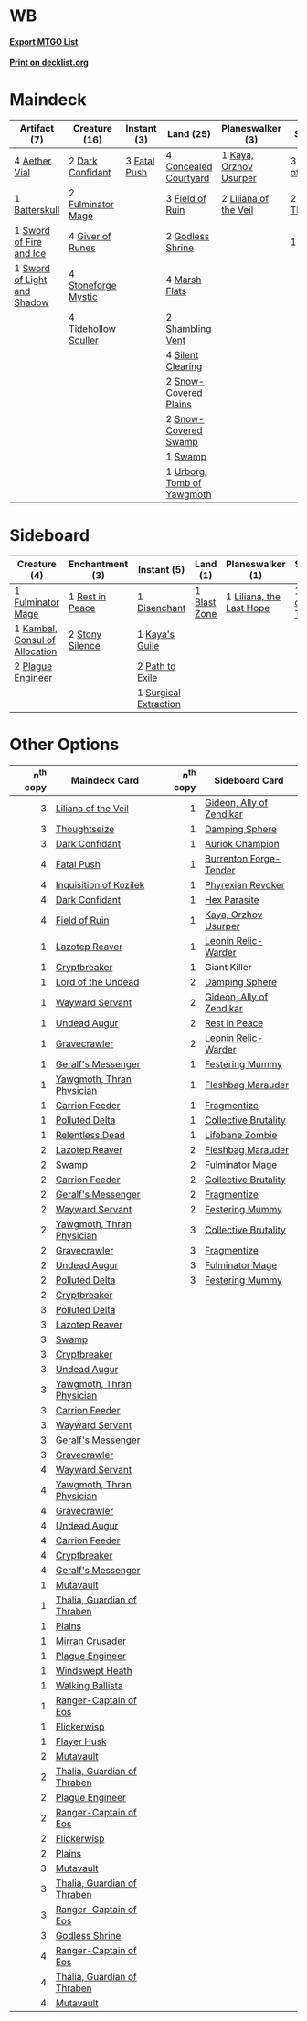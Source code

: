 # WB

#### [Export MTGO List](../collection/WB/WB.txt)
#### [Print on decklist.org](http://decklist.org/?deckmain=4%09Aether%20Vial%0A1%09Batterskull%0A4%09Concealed%20Courtyard%0A2%09Dark%20Confidant%0A3%09Fatal%20Push%0A3%09Field%20of%20Ruin%0A2%09Fulminator%20Mage%0A4%09Giver%20of%20Runes%0A2%09Godless%20Shrine%0A3%09Inquisition%20of%20Kozilek%0A1%09Kaya,%20Orzhov%20Usurper%0A2%09Liliana%20of%20the%20Veil%0A4%09Marsh%20Flats%0A2%09Shambling%20Vent%0A4%09Silent%20Clearing%0A2%09Snow-Covered%20Plains%0A2%09Snow-Covered%20Swamp%0A4%09Stoneforge%20Mystic%0A1%09Swamp%0A1%09Sword%20of%20Fire%20and%20Ice%0A1%09Sword%20of%20Light%20and%20Shadow%0A2%09Thoughtseize%0A4%09Tidehollow%20Sculler%0A1%09Unearth%0A1%09Urborg,%20Tomb%20of%20Yawgmoth&deckside=1%09Blast%20Zone%0A1%09Disenchant%0A1%09Fulminator%20Mage%0A1%09Kambal,%20Consul%20of%20Allocation%0A1%09Kaya's%20Guile%0A1%09Liliana,%20the%20Last%20Hope%0A2%09Path%20to%20Exile%0A2%09Plague%20Engineer%0A1%09Rain%20of%20Tears%0A1%09Rest%20in%20Peace%0A2%09Stony%20Silence%0A1%09Surgical%20Extraction)
# Maindeck

|                                            Artifact (7)                                             |                                         Creature (16)                                         |                                      Instant (3)                                      |                                              Land (25)                                              |                                        Planeswalker (3)                                         |                                            Sorcery (6)                                            |
|-----------------------------------------------------------------------------------------------------|-----------------------------------------------------------------------------------------------|---------------------------------------------------------------------------------------|-----------------------------------------------------------------------------------------------------|-------------------------------------------------------------------------------------------------|---------------------------------------------------------------------------------------------------|
|4 [Aether Vial](http://gatherer.wizards.com/Pages/Card/Details.aspx?multiverseid=48146)              |2 [Dark Confidant](http://gatherer.wizards.com/Pages/Card/Details.aspx?multiverseid=397731)    |3 [Fatal Push](http://gatherer.wizards.com/Pages/Card/Details.aspx?multiverseid=423724)|4 [Concealed Courtyard](http://gatherer.wizards.com/Pages/Card/Details.aspx?multiverseid=417818)     |1 [Kaya, Orzhov Usurper](http://gatherer.wizards.com/Pages/Card/Details.aspx?multiverseid=460129)|3 [Inquisition of Kozilek](http://gatherer.wizards.com/Pages/Card/Details.aspx?multiverseid=416897)|
|1 [Batterskull](http://gatherer.wizards.com/Pages/Card/Details.aspx?multiverseid=233055)             |2 [Fulminator Mage](http://gatherer.wizards.com/Pages/Card/Details.aspx?multiverseid=397686)   |                                                                                       |3 [Field of Ruin](http://gatherer.wizards.com/Pages/Card/Details.aspx?multiverseid=435415)           |2 [Liliana of the Veil](http://gatherer.wizards.com/Pages/Card/Details.aspx?multiverseid=235597) |2 [Thoughtseize](http://gatherer.wizards.com/Pages/Card/Details.aspx?multiverseid=438676)          |
|1 [Sword of Fire and Ice](http://gatherer.wizards.com/Pages/Card/Details.aspx?multiverseid=46429)    |4 [Giver of Runes](http://gatherer.wizards.com/Pages/Card/Details.aspx?multiverseid=463962)    |                                                                                       |2 [Godless Shrine](http://gatherer.wizards.com/Pages/Card/Details.aspx?multiverseid=405099)          |                                                                                                 |1 [Unearth](http://gatherer.wizards.com/Pages/Card/Details.aspx?multiverseid=442102)               |
|1 [Sword of Light and Shadow](http://gatherer.wizards.com/Pages/Card/Details.aspx?multiverseid=47453)|4 [Stoneforge Mystic](http://gatherer.wizards.com/Pages/Card/Details.aspx?multiverseid=198383) |                                                                                       |4 [Marsh Flats](http://gatherer.wizards.com/Pages/Card/Details.aspx?multiverseid=405101)             |                                                                                                 |                                                                                                   |
|                                                                                                     |4 [Tidehollow Sculler](http://gatherer.wizards.com/Pages/Card/Details.aspx?multiverseid=175054)|                                                                                       |2 [Shambling Vent](http://gatherer.wizards.com/Pages/Card/Details.aspx?multiverseid=402031)          |                                                                                                 |                                                                                                   |
|                                                                                                     |                                                                                               |                                                                                       |4 [Silent Clearing](http://gatherer.wizards.com/Pages/Card/Details.aspx?multiverseid=464195)         |                                                                                                 |                                                                                                   |
|                                                                                                     |                                                                                               |                                                                                       |2 [Snow-Covered Plains](http://gatherer.wizards.com/Pages/Card/Details.aspx?multiverseid=121267)     |                                                                                                 |                                                                                                   |
|                                                                                                     |                                                                                               |                                                                                       |2 [Snow-Covered Swamp](http://gatherer.wizards.com/Pages/Card/Details.aspx?multiverseid=121256)      |                                                                                                 |                                                                                                   |
|                                                                                                     |                                                                                               |                                                                                       |1 [Swamp](http://gatherer.wizards.com/Pages/Card/Details.aspx?multiverseid=439858)                   |                                                                                                 |                                                                                                   |
|                                                                                                     |                                                                                               |                                                                                       |1 [Urborg, Tomb of Yawgmoth](http://gatherer.wizards.com/Pages/Card/Details.aspx?multiverseid=383425)|                                                                                                 |                                                                                                   |


# Sideboard

|                                              Creature (4)                                               |                                     Enchantment (3)                                      |                                          Instant (5)                                           |                                       Land (1)                                        |                                         Planeswalker (1)                                          |                                       Sorcery (1)                                        |
|---------------------------------------------------------------------------------------------------------|------------------------------------------------------------------------------------------|------------------------------------------------------------------------------------------------|---------------------------------------------------------------------------------------|---------------------------------------------------------------------------------------------------|------------------------------------------------------------------------------------------|
|1 [Fulminator Mage](http://gatherer.wizards.com/Pages/Card/Details.aspx?multiverseid=397686)             |1 [Rest in Peace](http://gatherer.wizards.com/Pages/Card/Details.aspx?multiverseid=442021)|1 [Disenchant](http://gatherer.wizards.com/Pages/Card/Details.aspx?multiverseid=847)            |1 [Blast Zone](http://gatherer.wizards.com/Pages/Card/Details.aspx?multiverseid=461171)|1 [Liliana, the Last Hope](http://gatherer.wizards.com/Pages/Card/Details.aspx?multiverseid=414388)|1 [Rain of Tears](http://gatherer.wizards.com/Pages/Card/Details.aspx?multiverseid=135220)|
|1 [Kambal, Consul of Allocation](http://gatherer.wizards.com/Pages/Card/Details.aspx?multiverseid=417756)|2 [Stony Silence](http://gatherer.wizards.com/Pages/Card/Details.aspx?multiverseid=247425)|1 [Kaya's Guile](http://gatherer.wizards.com/Pages/Card/Details.aspx?multiverseid=464154)       |                                                                                       |                                                                                                   |                                                                                          |
|2 [Plague Engineer](http://gatherer.wizards.com/Pages/Card/Details.aspx?multiverseid=464049)             |                                                                                          |2 [Path to Exile](http://gatherer.wizards.com/Pages/Card/Details.aspx?multiverseid=220511)      |                                                                                       |                                                                                                   |                                                                                          |
|                                                                                                         |                                                                                          |1 [Surgical Extraction](http://gatherer.wizards.com/Pages/Card/Details.aspx?multiverseid=397706)|                                                                                       |                                                                                                   |                                                                                          |


# Other Options

|*n*<sup>th</sup> copy|                                            Maindeck Card                                             |*n*<sup>th</sup> copy|                                          Sideboard Card                                           |
|--------------------:|------------------------------------------------------------------------------------------------------|--------------------:|---------------------------------------------------------------------------------------------------|
|                    3|[Liliana of the Veil](http://gatherer.wizards.com/Pages/Card/Details.aspx?multiverseid=235597)        |                    1|[Gideon, Ally of Zendikar](http://gatherer.wizards.com/Pages/Card/Details.aspx?multiverseid=401897)|
|                    3|[Thoughtseize](http://gatherer.wizards.com/Pages/Card/Details.aspx?multiverseid=438676)               |                    1|[Damping Sphere](http://gatherer.wizards.com/Pages/Card/Details.aspx?multiverseid=443101)          |
|                    3|[Dark Confidant](http://gatherer.wizards.com/Pages/Card/Details.aspx?multiverseid=397731)             |                    1|[Auriok Champion](http://gatherer.wizards.com/Pages/Card/Details.aspx?multiverseid=72921)          |
|                    4|[Fatal Push](http://gatherer.wizards.com/Pages/Card/Details.aspx?multiverseid=423724)                 |                    1|[Burrenton Forge-Tender](http://gatherer.wizards.com/Pages/Card/Details.aspx?multiverseid=438580)  |
|                    4|[Inquisition of Kozilek](http://gatherer.wizards.com/Pages/Card/Details.aspx?multiverseid=416897)     |                    1|[Phyrexian Revoker](http://gatherer.wizards.com/Pages/Card/Details.aspx?multiverseid=383343)       |
|                    4|[Dark Confidant](http://gatherer.wizards.com/Pages/Card/Details.aspx?multiverseid=397731)             |                    1|[Hex Parasite](http://gatherer.wizards.com/Pages/Card/Details.aspx?multiverseid=218008)            |
|                    4|[Field of Ruin](http://gatherer.wizards.com/Pages/Card/Details.aspx?multiverseid=435415)              |                    1|[Kaya, Orzhov Usurper](http://gatherer.wizards.com/Pages/Card/Details.aspx?multiverseid=460129)    |
|                    1|[Lazotep Reaver](http://gatherer.wizards.com/Pages/Card/Details.aspx?multiverseid=461023)             |                    1|[Leonin Relic-Warder](http://gatherer.wizards.com/Pages/Card/Details.aspx?multiverseid=432997)     |
|                    1|[Cryptbreaker](http://gatherer.wizards.com/Pages/Card/Details.aspx?multiverseid=414381)               |                    1|Giant Killer                                                                                       |
|                    1|[Lord of the Undead](http://gatherer.wizards.com/Pages/Card/Details.aspx?multiverseid=129629)         |                    2|[Damping Sphere](http://gatherer.wizards.com/Pages/Card/Details.aspx?multiverseid=443101)          |
|                    1|[Wayward Servant](http://gatherer.wizards.com/Pages/Card/Details.aspx?multiverseid=426910)            |                    2|[Gideon, Ally of Zendikar](http://gatherer.wizards.com/Pages/Card/Details.aspx?multiverseid=401897)|
|                    1|[Undead Augur](http://gatherer.wizards.com/Pages/Card/Details.aspx?multiverseid=464061)               |                    2|[Rest in Peace](http://gatherer.wizards.com/Pages/Card/Details.aspx?multiverseid=442021)           |
|                    1|[Gravecrawler](http://gatherer.wizards.com/Pages/Card/Details.aspx?multiverseid=409635)               |                    2|[Leonin Relic-Warder](http://gatherer.wizards.com/Pages/Card/Details.aspx?multiverseid=432997)     |
|                    1|[Geralf's Messenger](http://gatherer.wizards.com/Pages/Card/Details.aspx?multiverseid=243250)         |                    1|[Festering Mummy](http://gatherer.wizards.com/Pages/Card/Details.aspx?multiverseid=426793)         |
|                    1|[Yawgmoth, Thran Physician](http://gatherer.wizards.com/Pages/Card/Details.aspx?multiverseid=464065)  |                    1|[Fleshbag Marauder](http://gatherer.wizards.com/Pages/Card/Details.aspx?multiverseid=174871)       |
|                    1|[Carrion Feeder](http://gatherer.wizards.com/Pages/Card/Details.aspx?multiverseid=210133)             |                    1|[Fragmentize](http://gatherer.wizards.com/Pages/Card/Details.aspx?multiverseid=417587)             |
|                    1|[Polluted Delta](http://gatherer.wizards.com/Pages/Card/Details.aspx?multiverseid=405104)             |                    1|[Collective Brutality](http://gatherer.wizards.com/Pages/Card/Details.aspx?multiverseid=414380)    |
|                    1|[Relentless Dead](http://gatherer.wizards.com/Pages/Card/Details.aspx?multiverseid=409881)            |                    1|[Lifebane Zombie](http://gatherer.wizards.com/Pages/Card/Details.aspx?multiverseid=370723)         |
|                    2|[Lazotep Reaver](http://gatherer.wizards.com/Pages/Card/Details.aspx?multiverseid=461023)             |                    2|[Fleshbag Marauder](http://gatherer.wizards.com/Pages/Card/Details.aspx?multiverseid=174871)       |
|                    2|[Swamp](http://gatherer.wizards.com/Pages/Card/Details.aspx?multiverseid=439858)                      |                    2|[Fulminator Mage](http://gatherer.wizards.com/Pages/Card/Details.aspx?multiverseid=397686)         |
|                    2|[Carrion Feeder](http://gatherer.wizards.com/Pages/Card/Details.aspx?multiverseid=210133)             |                    2|[Collective Brutality](http://gatherer.wizards.com/Pages/Card/Details.aspx?multiverseid=414380)    |
|                    2|[Geralf's Messenger](http://gatherer.wizards.com/Pages/Card/Details.aspx?multiverseid=243250)         |                    2|[Fragmentize](http://gatherer.wizards.com/Pages/Card/Details.aspx?multiverseid=417587)             |
|                    2|[Wayward Servant](http://gatherer.wizards.com/Pages/Card/Details.aspx?multiverseid=426910)            |                    2|[Festering Mummy](http://gatherer.wizards.com/Pages/Card/Details.aspx?multiverseid=426793)         |
|                    2|[Yawgmoth, Thran Physician](http://gatherer.wizards.com/Pages/Card/Details.aspx?multiverseid=464065)  |                    3|[Collective Brutality](http://gatherer.wizards.com/Pages/Card/Details.aspx?multiverseid=414380)    |
|                    2|[Gravecrawler](http://gatherer.wizards.com/Pages/Card/Details.aspx?multiverseid=409635)               |                    3|[Fragmentize](http://gatherer.wizards.com/Pages/Card/Details.aspx?multiverseid=417587)             |
|                    2|[Undead Augur](http://gatherer.wizards.com/Pages/Card/Details.aspx?multiverseid=464061)               |                    3|[Fulminator Mage](http://gatherer.wizards.com/Pages/Card/Details.aspx?multiverseid=397686)         |
|                    2|[Polluted Delta](http://gatherer.wizards.com/Pages/Card/Details.aspx?multiverseid=405104)             |                    3|[Festering Mummy](http://gatherer.wizards.com/Pages/Card/Details.aspx?multiverseid=426793)         |
|                    2|[Cryptbreaker](http://gatherer.wizards.com/Pages/Card/Details.aspx?multiverseid=414381)               |                     |                                                                                                   |
|                    3|[Polluted Delta](http://gatherer.wizards.com/Pages/Card/Details.aspx?multiverseid=405104)             |                     |                                                                                                   |
|                    3|[Lazotep Reaver](http://gatherer.wizards.com/Pages/Card/Details.aspx?multiverseid=461023)             |                     |                                                                                                   |
|                    3|[Swamp](http://gatherer.wizards.com/Pages/Card/Details.aspx?multiverseid=439858)                      |                     |                                                                                                   |
|                    3|[Cryptbreaker](http://gatherer.wizards.com/Pages/Card/Details.aspx?multiverseid=414381)               |                     |                                                                                                   |
|                    3|[Undead Augur](http://gatherer.wizards.com/Pages/Card/Details.aspx?multiverseid=464061)               |                     |                                                                                                   |
|                    3|[Yawgmoth, Thran Physician](http://gatherer.wizards.com/Pages/Card/Details.aspx?multiverseid=464065)  |                     |                                                                                                   |
|                    3|[Carrion Feeder](http://gatherer.wizards.com/Pages/Card/Details.aspx?multiverseid=210133)             |                     |                                                                                                   |
|                    3|[Wayward Servant](http://gatherer.wizards.com/Pages/Card/Details.aspx?multiverseid=426910)            |                     |                                                                                                   |
|                    3|[Geralf's Messenger](http://gatherer.wizards.com/Pages/Card/Details.aspx?multiverseid=243250)         |                     |                                                                                                   |
|                    3|[Gravecrawler](http://gatherer.wizards.com/Pages/Card/Details.aspx?multiverseid=409635)               |                     |                                                                                                   |
|                    4|[Wayward Servant](http://gatherer.wizards.com/Pages/Card/Details.aspx?multiverseid=426910)            |                     |                                                                                                   |
|                    4|[Yawgmoth, Thran Physician](http://gatherer.wizards.com/Pages/Card/Details.aspx?multiverseid=464065)  |                     |                                                                                                   |
|                    4|[Gravecrawler](http://gatherer.wizards.com/Pages/Card/Details.aspx?multiverseid=409635)               |                     |                                                                                                   |
|                    4|[Undead Augur](http://gatherer.wizards.com/Pages/Card/Details.aspx?multiverseid=464061)               |                     |                                                                                                   |
|                    4|[Carrion Feeder](http://gatherer.wizards.com/Pages/Card/Details.aspx?multiverseid=210133)             |                     |                                                                                                   |
|                    4|[Cryptbreaker](http://gatherer.wizards.com/Pages/Card/Details.aspx?multiverseid=414381)               |                     |                                                                                                   |
|                    4|[Geralf's Messenger](http://gatherer.wizards.com/Pages/Card/Details.aspx?multiverseid=243250)         |                     |                                                                                                   |
|                    1|[Mutavault](http://gatherer.wizards.com/Pages/Card/Details.aspx?multiverseid=370733)                  |                     |                                                                                                   |
|                    1|[Thalia, Guardian of Thraben](http://gatherer.wizards.com/Pages/Card/Details.aspx?multiverseid=442025)|                     |                                                                                                   |
|                    1|[Plains](http://gatherer.wizards.com/Pages/Card/Details.aspx?multiverseid=439856)                     |                     |                                                                                                   |
|                    1|[Mirran Crusader](http://gatherer.wizards.com/Pages/Card/Details.aspx?multiverseid=213802)            |                     |                                                                                                   |
|                    1|[Plague Engineer](http://gatherer.wizards.com/Pages/Card/Details.aspx?multiverseid=464049)            |                     |                                                                                                   |
|                    1|[Windswept Heath](http://gatherer.wizards.com/Pages/Card/Details.aspx?multiverseid=405115)            |                     |                                                                                                   |
|                    1|[Walking Ballista](http://gatherer.wizards.com/Pages/Card/Details.aspx?multiverseid=423848)           |                     |                                                                                                   |
|                    1|[Ranger-Captain of Eos](http://gatherer.wizards.com/Pages/Card/Details.aspx?multiverseid=463970)      |                     |                                                                                                   |
|                    1|[Flickerwisp](http://gatherer.wizards.com/Pages/Card/Details.aspx?multiverseid=376338)                |                     |                                                                                                   |
|                    1|[Flayer Husk](http://gatherer.wizards.com/Pages/Card/Details.aspx?multiverseid=221560)                |                     |                                                                                                   |
|                    2|[Mutavault](http://gatherer.wizards.com/Pages/Card/Details.aspx?multiverseid=370733)                  |                     |                                                                                                   |
|                    2|[Thalia, Guardian of Thraben](http://gatherer.wizards.com/Pages/Card/Details.aspx?multiverseid=442025)|                     |                                                                                                   |
|                    2|[Plague Engineer](http://gatherer.wizards.com/Pages/Card/Details.aspx?multiverseid=464049)            |                     |                                                                                                   |
|                    2|[Ranger-Captain of Eos](http://gatherer.wizards.com/Pages/Card/Details.aspx?multiverseid=463970)      |                     |                                                                                                   |
|                    2|[Flickerwisp](http://gatherer.wizards.com/Pages/Card/Details.aspx?multiverseid=376338)                |                     |                                                                                                   |
|                    2|[Plains](http://gatherer.wizards.com/Pages/Card/Details.aspx?multiverseid=439856)                     |                     |                                                                                                   |
|                    3|[Mutavault](http://gatherer.wizards.com/Pages/Card/Details.aspx?multiverseid=370733)                  |                     |                                                                                                   |
|                    3|[Thalia, Guardian of Thraben](http://gatherer.wizards.com/Pages/Card/Details.aspx?multiverseid=442025)|                     |                                                                                                   |
|                    3|[Ranger-Captain of Eos](http://gatherer.wizards.com/Pages/Card/Details.aspx?multiverseid=463970)      |                     |                                                                                                   |
|                    3|[Godless Shrine](http://gatherer.wizards.com/Pages/Card/Details.aspx?multiverseid=405099)             |                     |                                                                                                   |
|                    4|[Ranger-Captain of Eos](http://gatherer.wizards.com/Pages/Card/Details.aspx?multiverseid=463970)      |                     |                                                                                                   |
|                    4|[Thalia, Guardian of Thraben](http://gatherer.wizards.com/Pages/Card/Details.aspx?multiverseid=442025)|                     |                                                                                                   |
|                    4|[Mutavault](http://gatherer.wizards.com/Pages/Card/Details.aspx?multiverseid=370733)                  |                     |                                                                                                   |

